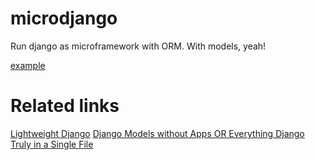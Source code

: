 # microdjango

Run django as microframework with ORM. With models, yeah!

[example](example/run.py)


# Related links

[Lightweight Django](https://www.safaribooksonline.com/library/view/lightweight-django/9781491946275/)
[Django Models without Apps OR Everything Django Truly in a Single File](http://blog.fahhem.com/2011/10/django-models-without-apps-or-everything-django-truly-in-a-single-file/)
